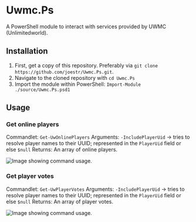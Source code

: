 # Uwmc.Ps

A PowerShell module to interact with services provided by UWMC (Unlimitedworld).

## Installation

1. First, get a copy of this repository. Preferably via `git clone https://github.com/joestr/Uwmc.Ps.git`.
2. Navigate to the cloned repository with `cd Uwmc.Ps`
3. Import the module within PowerShell: `Import-Module ./source/Uwmc.Ps.psd1`

## Usage

### Get online players

Commandlet: `Get-UwOnlinePlayers`
Arguments: `-IncludePlayerUid` → tries to resolve player names to their UUID; represented in the `PlayerUid` field or else `$null`
Returns: An array of online players.

![Image showing command usage.](https://i.paste.pics/8c821eff9589f665063ec44bfd84d384.png)

### Get player votes

Commandlet: `Get-UwPlayerVotes`
Arguments: `-IncludePlayerUid` → tries to resolve player names to their UUID; represented in the `PlayerUid` field or else `$null`
Returns: An array of player votes.

![Image showing command usage.](https://i.paste.pics/c5ccfe39cefd09feafe97a4495396fe3.png)